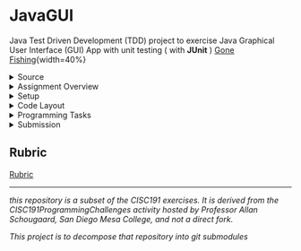# JavaGUI
 
Java Test Driven Development (TDD) project to exercise Java Graphical User Interface (GUI) App with unit testing ( with **JUnit** )
[Gone Fishing](images/GoneFishing_play.png){width=40%}


<details id="source">
  <summary>Source</summary>

 <em>derived from CISC191GUI</em><br>
 
![220px-MesaLogo](https://github.com/schougaard/SanDiegoMesaCISC191ProgrammingChallenges/assets/716243/334f6724-6afa-4198-9eff-7c49c472cd35)

# San Diego Mesa College CISC 191 Programming Challenges
Programming challenges for San Diego Community College CISC 191 Intermediate Java classes.

Created by
- Professor Dr. Tasha Frankie
- and Professor [Allan Schougaard](https://github.com/schougaard), San Diego Mesa College.

With contributions from: 
- Dom David,
- [Dan Sullivan](https://github.com/uid100)

[source](#source)
<hr />
</details>

<details id="overview">
 <summary>Assignment Overview</summary>

In this assignment you will implementing a simple fishing game that will have you explore many of the most common widgets in the Java Swing library. You will also be asked to consider coding the connection between the GUI and the code behind the scenes using the model-view-controller software design pattern.

  <details id="api">
   <summary>Java APIs</summary>
   
Learning Java APIs can help you develop a variety of skills, including:
 - **Problem-solving skills:** Java APIs provide a wide range of functionality that can be used to solve a variety of problems. Learning how to use Java APIs effectively will help you develop your problem-solving skills.
 - **Analytical skills:** When using Java APIs, you need to be able to understand the documentation and identify the appropriate classes and methods to use. This will help you develop your analytical skills.
 - **Design skills:** Java APIs can be used to design and implement complex applications. Learning how to use Java APIs effectively will help you develop your design skills.
 - **Coding skills:** Java APIs are written in Java, so learning how to use them will help you improve your Java coding skills.
 - **API development skills:** Once you have a good understanding of how to use Java APIs, you can start to develop your own APIs. This is a valuable skill that can make you more marketable to employers.

In addition to these general skills, learning specific Java APIs can also help you develop specific knowledge and expertise. For example, learning the JDBC API can help you develop expertise in database programming. Learning the Swing API can help you develop expertise in GUI development. And learning the Java EE APIs can help you develop expertise in enterprise application development.

Overall, learning Java APIs is a great way to develop your skills and make yourself a more valuable developer.

 </details>
 <details id="swing">
  <summary>Swing</summary>
  
Java Swing is a GUI widget toolkit for Java. It is part of Oracle's Java Foundation Classes (JFC) - an API for providing a graphical user interface for Java programs. Swing was developed to provide a more sophisticated set of GUI components than the earlier Abstract Window Toolkit (AWT). Swing components are platform-independent, meaning that they will look and behave the same on any platform that supports Java. Swing components are also lightweight, meaning that they do not consume a lot of system resources. Swing provides a wide variety of GUI components, including buttons, labels, text fields, menus, tables, and trees. Swing also supports a pluggable look and feel, which allows you to change the appearance of your Swing application without having to rewrite any code. Java Swing is a popular choice for developing graphical user interfaces for Java applications. It is used to develop a wide variety of applications, including desktop applications, web applications, and mobile applications.
  
  </details>
  
[overview](#overview)

<hr />
</details>

<details id="setup">
 <summary>Setup</summary>
    
1. From the <> Code dropdown link in the repository (above), download the Zip file to your computer.
2. Extract the files to your working folder
3. Open Eclipse and import the project.
   - You can use File>Import menu item or right-click in the Package Manager and choose Import.
   - Select General>Projects from Folder or Archive
   - Navigate into the project until you see the `bin` and `src` folders, and choose _open_
4. Expand the project in the package explorer and find the `.java` files below the `src` folder.

 [setup](#setup)
 <hr />
</details>

<details id="code-layout">
 <summary>Code Layout</summary>
 
You are going to make a game about fishing, and a low-fidelity rending of the GUI looks like this:

![Gone Fishing game in starting state.](images/GoneFishing_start.png)

The game is played by clicking on the buttons in the middle of the window:

![Gone Fishing game in partially played state.](images/GoneFishing_play.png)

The layout of this project is similar to the the java classes lab. You will implement the logic of several java classes and interfaces.

When the player clicks on a location without fish, the button turns into an icon indicating empty, and the number of tries is reduced. When the player clicks on a location with a school of fish, the button displays a fish icon, and the number of tries and the number of fish remaining are both reduced.

When the last fish has been caught or the last try has been used the game is over:

![Gone Fishing game when fishes win.](images/GoneFishing_done.png)

There are 3 main files you will edit in this programming assignment: `FishingButton`, `FishingButtonListener`, and `GoneFishingView`.

### FishingButton
The buttons for the "fishing" portion of this mini-game.

### FinishButtonListener
This will help handle the events and actions dealing with clicking the buttons.

### GoneFishingView
This is where you will add all the components that the users will see.

[code-layout](#code-layout)
 <hr />
</details>

<details id="programming-tasks">
 <summary>Programming Tasks</summary>

This assignment is a little different. In addition to ensuring the unit tests all pass, be sure that all the **User Stories** are implemented.

The tested portion of this programming assignment is very short. The majority of the work will be on creating the GUI and implementing the stories where you will work directly with the GUI rather than the tester file.

<details>
 <summary>User Stories</summary>
 
Implement the following user stories **one by one** in the order given. If you need additional help, see **Programming Tasks** for more detailed descriptions. 
1. As a computer user, I can see a window with the title "Gone Fishing" so I can see what program I am running.
2. As a computer user, when I click on the X in the top corner of the window, the program exits.
3. As a computer user, I can see instructions in the window.
4. As a computer user, I can see who programmed the game.
5. As a computer user, I can see the grid where the game is played. The grid is 6 by 6 buttons.
6. As a computer user, when I start the program, I can see all the UI widgets in the game.
7. As a player, I can see how many tries I have left on a slider, so I can see if I am winning. I start with 30 tries.
8. As a player, I can see how many schools of fish are left on a slider, so I can see if the fish are winning. The game starts with 10 schools of fish.
9. When I click on a button in the grid, it shows me if I caught a fish or not, so I can see my fishing skills.
10. When I click on a button in the grid, I cannot click on it again, so I cannot cheat.
11. When I click on a button, the number of tries goes down by one.
12. When I click on a button, and I caught a school of fish, the number of schools of fish goes down by one.
13. If I manage to catch all the fish before I run out of tries, I get a message: "Game Over - You Win!" and the program exits.
14. If I run out of tries before I have caught all the fish, I get a message: "Game Over - Fishes Win!" and the program exits.

</details>

<details>
  <summary>testGoneFishingButton</summary>

 - The buttons in the GUI will keep track of their row-col position in the grid.
   - Add the required instance variables (fields) to keep track of this information.
 - Complete the constructor to initialize the instance variables (fields)
 - Add the two getters to be able to get the row and column position of a FishingButton

</details>
<details>
  <summary>testGoneFishingView</summary>
  - Add an instance variable (field) in the GoneFishingView for a GoneFishingModel</li>
  - Constructor:
    - Don't forget to assign the model instance variable to the parameter of the constructor
    - Add a title to the JFrame. REMINDER: The class you are in extends [JFrame](https://docs.oracle.com/javase/8/docs/api/javax/swing/JFrame.html) so you have access to ALL public setters in `JFrame`. A GoneFishingView IS-A JFrame. Look through the API if you need reminders on available methods or use Eclipse's auto-suggest features. For example, you can write _**this**_ in the constructor to look through available methods of the JFrame API. The **this** keyword refers to the current instance of the object and the **dot** operator, of course, is how you access methods and public attributes of an object.
    - You'll be working with labels and buttons. Perhaps look through [this example](https://www.javatpoint.com/java-jframe) first to see if you can simply add to the `JFrame` then go back and try to get what you need in this actual programming assignment. The hope is you're at least comfortable adding components to the `JFrame`. Your current trouble should be in placing the components where you want them rather than being too afraid to add any component at all. :)<br />You can run the GoneFishingView class so that you can see what you are adding to the JFrame.
 - At this point, do not worry too much about the tester file and play around with getting widgets to the JFrame. Additional Hints are shown below

</details>
<details>
  <summary>GoneFishingView</summary>
You will have to use layout managers in this assignment so that you can position the components (widgets) on the JFrame where you want them to go. Run this file instead of the tester so that you can check out the GUI. Running the tester will close the GUI automatically thus preventing you from checking your progress on building the user interface.

1. Start by adding a BorderLayout to the main JFrame. Technically this is the default layout for JFrame, but it's being shown here to introduce you to the setLayout method and the creation of a layout manager object.&nbsp;<br />To add a layout, you must instantiate an object of that type (in this case BorderLayout) and then pass it to the setLayout method of the JFrame or JPanel.You can also do this in one line since we don't need to keep track of the instance of the layout manager.
```
this.setLayout(new BorderLayout()); //the this keyword refers to the instance of the GoneFishingView which IS-A JFrame.
```
You may need to import the necessary libraries to use BorderLayout like you have done when adding the other components.</p>
3. Positioning<br />
[BorderLayout diagram](images/positioning.png)<br />
At this point, you now have access to the BorderLayout positions as shown in the image above.
4. Add the first `JLabel` for the _instructions_ and add it to the West side.
```
JLabel instructions = new JLabel("Click on the buttons to fish");<br />this.add(instructions, BorderLayout.WEST);
```
But.... Let's actually add it to a `JPanel` and then add the `JPanel` to the `JFrame`.
If you consider the Gone Fishing preview, you are breaking up the JFrame into different areas that are managed by JPanels.
You will add the components to the `JPanel` and then finally place the `JPanel` in the `JFrame.`
```
JPanel instructions = new JPanel();                                    //Create the JPanel
JLabel instructionLabel = new JLabel("Click on the buttons to fish");  //Create and add the component to the JPanel
instructions.add(instructionLabel);
this.add(instructions,  BorderLayout.WEST)                             //add the JPanel to the JFrame in the WEST location
```

There is an overridden version of `add` where you can specify where to place the element as shown in the code above. 
BorderLayout holds static variables for the locations: `WEST`, `EAST`, `CENTER`, `NORTH`, `SOUTH`

</details>
<details>
  <summary>"fishing"Panel!</summary>

[Gone Fishing game at start of game.](images/GoneFishing_start)
The center of the JFrame holds all the buttons which is where the "fishing" will take place. Clicking on the buttons can lead to revealing a "fish".

1. Create a new `JPanel` and add a ![GridLayout](https://docs.oracle.com/javase%2F7%2Fdocs%2Fapi%2F%2F/java/awt/GridLayout.html) to hold enough buttons that are shown in the programming assignment.
     - When creating a GridLayout, there are two parameters that you pass to set the # of rows and the # of columns of the grid. As you add components to the JPanel, it would fill these "cells" from left to right and top to bottom.
     - Pause. Look at the model class now. Are there variables in this class that you should use that dictates how many buttons you should have in this fishing game? The model holds some instance variables that can be easily updated later if you wanted to alter the number of buttons. Use the model information when creating the buttons (how man
2. Write a nested loop that will allow you to generate the total number of buttons required. The nested loop should resemble a 2D array traversal because you will need the row and column information!
 The row-column information is required because the buttons in the GUI must store their row-column position!
3. Add the fishing buttons to the `JPanel` (not directly to the `JFrame`).</li>
4. Add the `JPanel` object to the center of the `JFrame`.</li>
5. You will revisit this section later to connect the listener class to the buttons so that they perform an action when there is a click event on them.

</details>
<details>
  <summary>SliderPanel</summary>

The instruction label was placed in a `JPanel` that was placed in the `WEST`, and the fishing buttons were placed in a `JPanel` that was then added to the center. What should you do with the Sliders?
 1. Create a JPanel where you will add the sliders</li>
 2. Create a Slider and figure out how to set its properties so that it's vertical and looks like the image in this programming assignment. Look for ways to change the following: maximum, tick spacing, paint ticks, paint labels, enabled/disabled, border
 3. Add a layout manager to the JPanel. What kind should you add?
    **Hint:** _If you want, you can think of that slider section as a 1-by-n grid!_
 4. Add the Sliders and any necessary labels to the JPanel.
 5. Add the JPanel to the JFrame on the EAST side.
 
 </details>
 <details>
  <summary>BottomLabel</summary>
  
 1. Create JPanel to hold the JLabel
 2. Add the JLabel to the JPanel
 3. Add the JPanel to the JFrame in the SOUTH.

At this point, you have put in a lot of work getting the user interface up and going. 
It should roughly resemble the layout in the picture, but some slight changes here and there should be ok. 
The tester does not test that the layout is exactly the same so you have some leeway.

</details>
<details>
  <summary>fishingButtonListener</summary>

#### FishingButtonListener
The FishingButtonListener class will implement the behaviors of an ActionListener. 
It will connect the GUI buttons and the model together when users interact with the fishing panel.

 1. Add the required relationship in the class header so that this class can claim to behave like the ActionListener interface. Import any necessary libraries to use ActionListener.
 2. Once a class implements an interface, it must provide all of the methods that are defined in the interface it implements. Do that now. Recall that Eclipse makes this easy for you by using the first quick fix.
 3. Complete the constructor and be sure to add any required instance variables (fields).
 
 #### actionPerformed()
This is the method that will run when there is a mouse click on the fishing buttons. 
We will now be using the `GoneFishingModel.`
1. Take a moment to do a quick scan of the `GoneFishingModel` which keeps track of the state of our game.
2. Pay special attention to the `fishAt()`
    - What are the formal parameters? 
    - What data does this return?
    - What instance variables does it alter?
3. Comment out the `GoneFishingModel`. You will see that there are `TODO` comments in this file. Take the time now to try to piece together what the model will do for the game.
4. In the actionPerformed method, figure out how to call the model's `fishAt()` method. Where are the actual parameters coming from to use this method?
5. The `fishAt()` method should be in a conditional statement to check if it returns true. Change the text of the button to "fish" if there is a fish, otherwise, it should be "X".
6. Call the GUI class' updateUI method.

#### addActionListener
What you have just completed are the separate code for the button and the listener. 
The `FishingButtonListener` needs to be added as the action listener of the buttons once you have completed the majority of the tasks that the listener will complete.

1. Go back to the view class
2. Look for the area where you created the FishingButton objects.
3. After creating a button, add the actionlistener! The update should look something similar to the code below.

This is the code inside the nested loop from the view constructor
```
//create a FishingButton!
FishingButton fish = new FishingButton(row, col);

//connect the listener
fish.addActionListener( new FishingButtonListener(model, this, fish) );
```

</details>
<details style="margin-bottom: 25px;">&nbsp; &nbsp; &nbsp; &nbsp; &nbsp; &nbsp;
    <summary style="cursor: pointer;">GoneFishingView-updateUI</summary>

This class has access to the model therefore it always has access to the latest updates. 
Find a way to update the sliders by getting the updated information from the model.

Tidy up the Fishing View. For example, add a minimum dimension so that when you click on the buttons, you do not end up with any ellipses due to the buttons being too small to display the text. You can also play around with styling the buttons if you want to explore further customization!

 </details>

[programming-tasks](#programming-tasks)
 <hr />
</details>

<details id=submission>
 <summary>Submission</summary>

## Complete and zip the project
1. Run and add the code to the src folder until the tests are successful.
2. Uncomment each test case in the **Test** file (`TestAdvancedClasses.java`), one at a time. 
Do not modify the content in this file except to uncomment the tests. Add and modify class files
as needed for the tests to pass.
3. Review and refactor any of the code as needed:
    - be sure your code follows good coding practices and coding style and standards.
    - update the javadoc comments at the top of the file to add your name as author
    - update the comments for each method in the file.
4. Export the project as a zip file and submit your work.
   _Note: You are turning in the Eclipse project so that I can easily open it and run it on my computer._

     [submission](#submission)
 <hr />
</details>

## Rubric

[Rubric](Rubric.md)


___________

_this repository is a subset of the CISC191 exercises. It is derived from the CISC191ProgrammingChallenges 
activity hosted by Professor Allan Schougaard, San Diego Mesa College, and not a direct fork._

_This project is to decompose that repository into git submodules_
